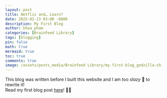 ```yaml
---
layout: post
title: Netflix and… Learn?
date: 2025-02-13 03:00 -0800
description: My First Blog
author: khoa_pham
categories: [BrainFeed Library]
tags: [blogging]
pin: false
math: true
mermaid: true
toc: true
comments: true
image: /assets/posts_media/Brainfeed Library/my-first-blog_godzilla-chibi.png
---
```


This blog was written before I built this website and I am too *slazy* 🦥 to rewrite it!   
Read my first blog post [here](https://isenbergmarketing.wordpress.com/2023/06/12/netflix-and-learn/?fbclid=IwZXh0bgNhZW0CMTEAAR1hEqlSY2sZx2p6ysM-EFkoQkFC4r9FBFxAKLc-z-wHuv3fW_YzuziMpSc_aem_v81C0HMR5vpAzpT02UQxqA)! 🥹🙏
